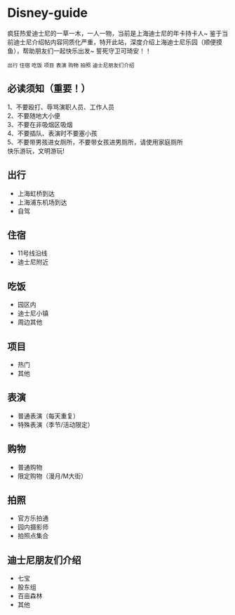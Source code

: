 # Disney-guide
疯狂热爱迪士尼的一草一木，一人一物，当前是上海迪士尼的年卡持卡人~
鉴于当前迪士尼介绍帖内容同质化严重，特开此站，深度介绍上海迪士尼乐园（顺便摸鱼），帮助朋友们一起快乐出发~
誓死守卫可琦安！！

`出行` `住宿` `吃饭` `项目` `表演` `购物` `拍照` `迪士尼朋友们介绍`
## 必读须知（重要！）
1、不要殴打、辱骂演职人员、工作人员 \
2、不要随地大小便 \
3、不要在非吸烟区吸烟 \
4、不要插队、表演时不要塞小孩 \
5、不要带男孩进女厕所，不要带女孩进男厕所，请使用家庭厕所 \
快乐游玩，文明游玩!

## 出行
- 上海虹桥到达
- 上海浦东机场到达
- 自驾
## 住宿
- 11号线沿线
- 迪士尼附近
## 吃饭
- 园区内
- 迪士尼小镇
- 周边其他
## 项目
- 热门
- 其他
## 表演
- 普通表演（每天重复）
- 特殊表演（季节/活动限定）
## 购物
- 普通购物
- 限定购物（漫月/M大街）
## 拍照
- 官方乐拍通
- 园内摄影师
- 拍照点集合
## 迪士尼朋友们介绍
- 七宝
- 股东组
- 百亩森林
- 其他
